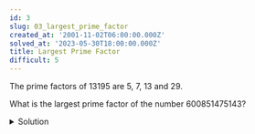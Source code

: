 ```yaml
---
id: 3
slug: 03_largest_prime_factor
created_at: '2001-11-02T06:00:00.000Z'
solved_at: '2023-05-30T18:00:00.000Z'
title: Largest Prime Factor
difficult: 5
---
```


<p>The prime factors of 13195 are 5, 7, 13 and 29.</p>

<p>What is the largest prime factor of the number 600851475143?</p>

<details>
  <summary>Solution</summary>

  The first thing you should think of is that you need to find what prime numbers are made from the specific number, first try to divide as much as possible by 2, that way you now can divide only by odd numbers, because if the number you trying to divide is even, this already will be processed on the division by 2.

  And what about for 9 for example? 9 will never be counted as prime number in this algorithm because will be divided by 3 earlier. This is not the most efficient way to do, but is simple and very interesting.

  ```python
  primeFactors = []
  result = 30
  multiply = 2

  while result % multiply == 0:
    result = result / multiply
    primeFactors.append(multiply)

  multiply += 1

  while result != 1:
    if(result % multiply != 0):
      multiply += 2
    else:
      primeFactors.append(multiply)
      result = result / multiply

  print('The prime factors are', primeFactors)
  print('The largest prime factor is', multiply)
  ```
</details>

